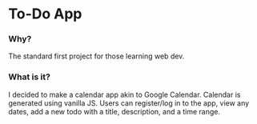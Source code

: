 # To-Do App

### Why?
The standard first project for those learning web dev.

### What is it?
I decided to make a calendar app akin to Google Calendar.
Calendar is generated using vanilla JS. Users can register/log in to the app, view any dates, add a new todo with a title, description, and a time range.

